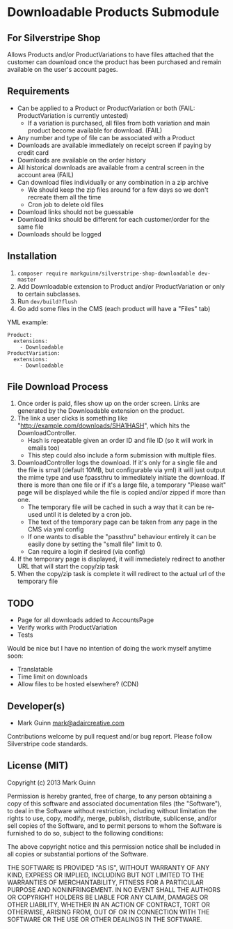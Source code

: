 Downloadable Products Submodule
===============================
For Silverstripe Shop
---------------------

Allows Products and/or ProductVariations to have files attached
that the customer can download once the product has been purchased
and remain available on the user's account pages.


Requirements
------------
- Can be applied to a Product or ProductVariation or both (FAIL: ProductVariation is currently untested)
	* If a variation is purchased, all files from both variation and main product
	  become available for download. (FAIL)
- Any number and type of file can be associated with a Product
- Downloads are available immediately on receipt screen if paying by credit card
- Downloads are available on the order history
- All historical downloads are available from a central screen in the account area (FAIL)
- Can download files individually or any combination in a zip archive
	* We should keep the zip files around for a few days so we don't recreate them all the time
	* Cron job to delete old files
- Download links should not be guessable
- Download links should be different for each customer/order for the same file
- Downloads should be logged


Installation
------------
1. `composer require markguinn/silverstripe-shop-downloadable dev-master`
2. Add Downloadable extension to Product and/or ProductVariation or only to certain subclasses.
3. Run `dev/build?flush`
4. Go add some files in the CMS (each product will have a "Files" tab)

YML example:
```
Product:
  extensions:
    - Downloadable
ProductVariation:
  extensions:
    - Downloadable
```


File Download Process
---------------------
1. Once order is paid, files show up on the order screen. Links are generated by the Downloadable extension on
   the product.
2. The link a user clicks is something like "http://example.com/downloads/SHA1HASH", which hits the DownloadController.
	* Hash is repeatable given an order ID and file ID (so it will work in emails too)
	* This step could also include a form submission with multiple files.
3. DownloadController logs the download. If it's only for a single file and the file is small (default 10MB, but
   configurable via yml) it will just output the mime type and use fpassthru to immediately initiate the download. If there
   is more than one file or if it's a large file, a temporary "Please wait" page will be displayed while the file is copied
   and/or zipped if more than one.
    * The temporary file will be cached in such a way that it can be re-used until it is deleted by a cron job.
    * The text of the temporary page can be taken from any page in the CMS via yml config
    * If one wants to disable the "passthru" behaviour entirely it can be easily done by setting the "small file" limit to 0.
    * Can require a login if desired (via config)
4. If the temporary page is displayed, it will immediately redirect to another URL that will start the copy/zip task
5. When the copy/zip task is complete it will redirect to the actual url of the temporary file


TODO
----
- Page for all downloads added to AccountsPage
- Verify works with ProductVariation
- Tests

Would be nice but I have no intention of doing the work myself anytime soon:
- Translatable
- Time limit on downloads
- Allow files to be hosted elsewhere? (CDN)


Developer(s)
------------
- Mark Guinn <mark@adaircreative.com>

Contributions welcome by pull request and/or bug report.
Please follow Silverstripe code standards.


License (MIT)
-------------
Copyright (c) 2013 Mark Guinn

Permission is hereby granted, free of charge, to any person obtaining a copy of
this software and associated documentation files (the "Software"), to deal in
the Software without restriction, including without limitation the rights to use,
copy, modify, merge, publish, distribute, sublicense, and/or sell copies of the
Software, and to permit persons to whom the Software is furnished to do so, subject
to the following conditions:

The above copyright notice and this permission notice shall be included in all copies
or substantial portions of the Software.

THE SOFTWARE IS PROVIDED "AS IS", WITHOUT WARRANTY OF ANY KIND, EXPRESS OR IMPLIED,
INCLUDING BUT NOT LIMITED TO THE WARRANTIES OF MERCHANTABILITY, FITNESS FOR A PARTICULAR
PURPOSE AND NONINFRINGEMENT. IN NO EVENT SHALL THE AUTHORS OR COPYRIGHT HOLDERS BE LIABLE
FOR ANY CLAIM, DAMAGES OR OTHER LIABILITY, WHETHER IN AN ACTION OF CONTRACT, TORT OR
OTHERWISE, ARISING FROM, OUT OF OR IN CONNECTION WITH THE SOFTWARE OR THE USE OR OTHER
DEALINGS IN THE SOFTWARE.